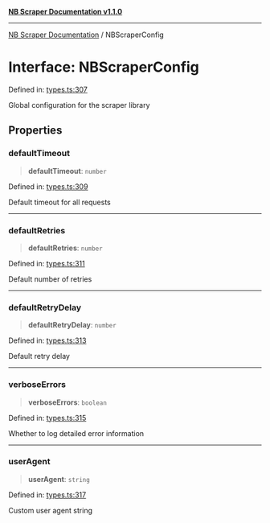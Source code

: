 [**NB Scraper Documentation v1.1.0**](../README.md)

***

[NB Scraper Documentation](../globals.md) / NBScraperConfig

# Interface: NBScraperConfig

Defined in: [types.ts:307](https://github.com/Chakszzz/NB-Scraper/blob/a54b0d480231641a2da59c589f08af0cd80e90f8/app/types.ts#L307)

Global configuration for the scraper library

## Properties

### defaultTimeout

> **defaultTimeout**: `number`

Defined in: [types.ts:309](https://github.com/Chakszzz/NB-Scraper/blob/a54b0d480231641a2da59c589f08af0cd80e90f8/app/types.ts#L309)

Default timeout for all requests

***

### defaultRetries

> **defaultRetries**: `number`

Defined in: [types.ts:311](https://github.com/Chakszzz/NB-Scraper/blob/a54b0d480231641a2da59c589f08af0cd80e90f8/app/types.ts#L311)

Default number of retries

***

### defaultRetryDelay

> **defaultRetryDelay**: `number`

Defined in: [types.ts:313](https://github.com/Chakszzz/NB-Scraper/blob/a54b0d480231641a2da59c589f08af0cd80e90f8/app/types.ts#L313)

Default retry delay

***

### verboseErrors

> **verboseErrors**: `boolean`

Defined in: [types.ts:315](https://github.com/Chakszzz/NB-Scraper/blob/a54b0d480231641a2da59c589f08af0cd80e90f8/app/types.ts#L315)

Whether to log detailed error information

***

### userAgent

> **userAgent**: `string`

Defined in: [types.ts:317](https://github.com/Chakszzz/NB-Scraper/blob/a54b0d480231641a2da59c589f08af0cd80e90f8/app/types.ts#L317)

Custom user agent string
